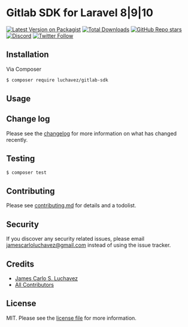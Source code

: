 # Gitlab SDK for Laravel 8|9|10

[![Latest Version on Packagist][ico-version]][link-packagist]
[![Total Downloads][ico-downloads]][link-downloads]
[![GitHub Repo stars][ico-stars]][link-stars]
[![Discord][ico-discord]][link-discord]
[![Twitter Follow][ico-twitter]][link-twitter]

## Installation

Via Composer

``` bash
$ composer require luchavez/gitlab-sdk
```

## Usage

## Change log

Please see the [changelog](changelog.md) for more information on what has changed recently.

## Testing

``` bash
$ composer test
```

## Contributing

Please see [contributing.md](contributing.md) for details and a todolist.

## Security

If you discover any security related issues, please email jamescarloluchavez@gmail.com instead of using the issue tracker.

## Credits

- [James Carlo S. Luchavez][link-author]
- [All Contributors][link-contributors]

## License

MIT. Please see the [license file](license.md) for more information.

[ico-version]: https://img.shields.io/packagist/v/luchavez/gitlab-sdk.svg
[ico-downloads]: https://img.shields.io/packagist/dt/luchavez/gitlab-sdk.svg
[ico-stars]: https://img.shields.io/github/stars/luchavez-technologies/gitlab-sdk
[ico-discord]: https://img.shields.io/discord/1143744619956404295?color=8c9eff&label=Discord&logo=discord
[ico-twitter]: https://img.shields.io/twitter/follow/luchaveztech

[link-packagist]: https://packagist.org/packages/luchavez/gitlab-sdk
[link-downloads]: https://packagist.org/packages/luchavez/gitlab-sdk
[link-stars]: https://github.com/luchavez-technologies/gitlab-sdk
[link-discord]: https://discord.gg/MBxxAkQAxx
[link-twitter]: https://twitter.com/luchaveztech

[link-author]: https://github.com/luchavez-technologies
[link-contributors]: ../../contributors
